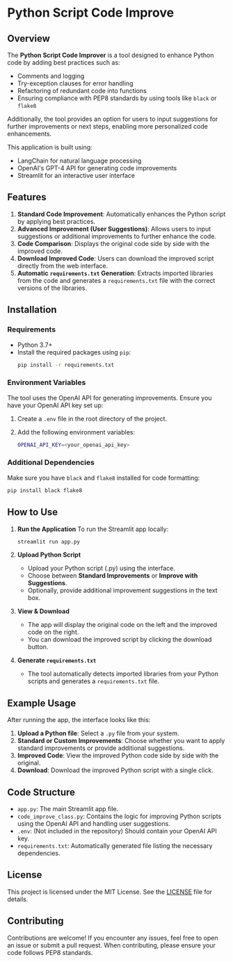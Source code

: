 # Python Script Code Improve

## Overview

The **Python Script Code Improver** is a tool designed to enhance Python code by adding best practices such as:
- Comments and logging
- Try-exception clauses for error handling
- Refactoring of redundant code into functions
- Ensuring compliance with PEP8 standards by using tools like `black` or `flake8`

Additionally, the tool provides an option for users to input suggestions for further improvements or next steps, enabling more personalized code enhancements.

This application is built using:
- LangChain for natural language processing
- OpenAI's GPT-4 API for generating code improvements
- Streamlit for an interactive user interface

## Features

1. **Standard Code Improvement**: Automatically enhances the Python script by applying best practices.
2. **Advanced Improvement (User Suggestions)**: Allows users to input suggestions or additional improvements to further enhance the code.
3. **Code Comparison**: Displays the original code side by side with the improved code.
4. **Download Improved Code**: Users can download the improved script directly from the web interface.
5. **Automatic `requirements.txt` Generation**: Extracts imported libraries from the code and generates a `requirements.txt` file with the correct versions of the libraries.

## Installation

### Requirements

- Python 3.7+
- Install the required packages using `pip`:
    ```bash
    pip install -r requirements.txt
    ```

### Environment Variables

The tool uses the OpenAI API for generating improvements. Ensure you have your OpenAI API key set up:

1. Create a `.env` file in the root directory of the project.
2. Add the following environment variables:

   ```bash
   OPENAI_API_KEY=<your_openai_api_key>
   ```

### Additional Dependencies
Make sure you have `black` and `flake8` installed for code formatting:
```bash
pip install black flake8
```

## How to Use

1. **Run the Application**
   To run the Streamlit app locally:
   ```bash
   streamlit run app.py
   ```

2. **Upload Python Script**
   - Upload your Python script (.py) using the interface.
   - Choose between **Standard Improvements** or **Improve with Suggestions**.
   - Optionally, provide additional improvement suggestions in the text box.

3. **View & Download**
   - The app will display the original code on the left and the improved code on the right.
   - You can download the improved script by clicking the download button.

4. **Generate `requirements.txt`**
   - The tool automatically detects imported libraries from your Python scripts and generates a `requirements.txt` file.

## Example Usage

After running the app, the interface looks like this:

1. **Upload a Python file**: Select a `.py` file from your system.
2. **Standard or Custom Improvements**: Choose whether you want to apply standard improvements or provide additional suggestions.
3. **Improved Code**: View the improved Python code side by side with the original.
4. **Download**: Download the improved Python script with a single click.

## Code Structure

- `app.py`: The main Streamlit app file.
- `code_improve_class.py`: Contains the logic for improving Python scripts using the OpenAI API and handling user suggestions.
- `.env`: (Not included in the repository) Should contain your OpenAI API key.
- `requirements.txt`: Automatically generated file listing the necessary dependencies.

## License

This project is licensed under the MIT License. See the [LICENSE](LICENSE) file for details.

## Contributing

Contributions are welcome! If you encounter any issues, feel free to open an issue or submit a pull request. When contributing, please ensure your code follows PEP8 standards.
